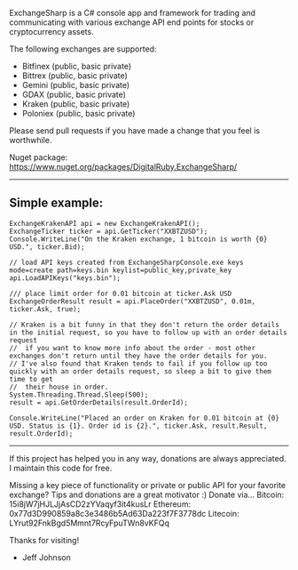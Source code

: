 ExchangeSharp is a C# console app and framework for trading and communicating with various exchange API end points for stocks or cryptocurrency assets.

The following exchanges are supported:
- Bitfinex (public, basic private)
- Bittrex (public, basic private)
- Gemini (public, basic private)
- GDAX (public, basic private)
- Kraken (public, basic private)
- Poloniex (public, basic private)

Please send pull requests if you have made a change that you feel is worthwhile.

Nuget package: https://www.nuget.org/packages/DigitalRuby.ExchangeSharp/

---
Simple example:
---
```
ExchangeKrakenAPI api = new ExchangeKrakenAPI();
ExchangeTicker ticker = api.GetTicker("XXBTZUSD");
Console.WriteLine("On the Kraken exchange, 1 bitcoin is worth {0} USD.", ticker.Bid);

// load API keys created from ExchangeSharpConsole.exe keys mode=create path=keys.bin keylist=public_key,private_key
api.LoadAPIKeys("keys.bin");

/// place limit order for 0.01 bitcoin at ticker.Ask USD
ExchangeOrderResult result = api.PlaceOrder("XXBTZUSD", 0.01m, ticker.Ask, true);

// Kraken is a bit funny in that they don't return the order details in the initial request, so you have to follow up with an order details request
//  if you want to know more info about the order - most other exchanges don't return until they have the order details for you.
// I've also found that Kraken tends to fail if you follow up too quickly with an order details request, so sleep a bit to give them time to get
//  their house in order.
System.Threading.Thread.Sleep(500);
result = api.GetOrderDetails(result.OrderId);

Console.WriteLine("Placed an order on Kraken for 0.01 bitcoin at {0} USD. Status is {1}. Order id is {2}.", ticker.Ask, result.Result, result.OrderId);
```
---

If this project has helped you in any way, donations are always appreciated. I maintain this code for free.

Missing a key piece of functionality or private or public API for your favorite exchange? Tips and donations are a great motivator :)
Donate via...
Bitcoin: 15i8jW7jHJLJjAsCD2zYVaqyf3it4kusLr
Ethereum: 0x77d3D990859a8c3e3486b5Ad63Da223f7F3778dc
Litecoin: LYrut92FnkBgd5Mmnt7RcyFpuTWn8vKFQq

Thanks for visiting!

- Jeff Johnson
